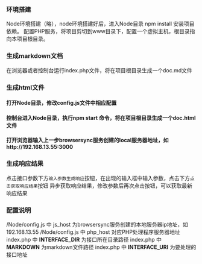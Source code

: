 ### 环境搭建

Node环境搭建（略），node环境搭建好后，进入Node目录 npm install 安装项目依赖。
配置PHP服务，将项目剪切到www目录下，配置一个虚拟主机，根目录指向本项目根目录。

### 生成markdown文档

在浏览器或者控制台运行index.php文件，将在项目根目录生成一个doc.md文件

### 生成html文件

#### 打开Node目录，修改config.js文件中相应配置

#### 控制台进入Node目录，执行npm start 命令，将在项目根目录生成一个doc.html文件

#### 打开浏览器输入上一步browsersync服务创建的local服务器地址，如http://192.168.13.55:3000

### 生成响应结果

点击接口参数下方`输入参数生成响应`按钮，在出现的输入框中输入参数，点击下方`点击获取响应结果`按钮
异步获取响应结果，修改参数后再次点击按钮，可以获取最新响应结果

### 配置说明

/Node/config.js 中 js_host 为browsersync服务创建的本地服务器ip地址，如192.168.13.55
/Node/config.js 中 php_host 对应PHP处理程序服务器地址
index.php 中 __INTERFACE_DIR__ 为接口所在目录路径
index.php 中 __MARKDOWN__       为markdown文件路径
index.php 中 __INTERFACE_URI__ 为要处理的接口地址









